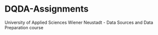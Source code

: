 # DQDA-Assignments
University of Applied Sciences Wiener Neustadt - Data Sources and Data Preparation course
